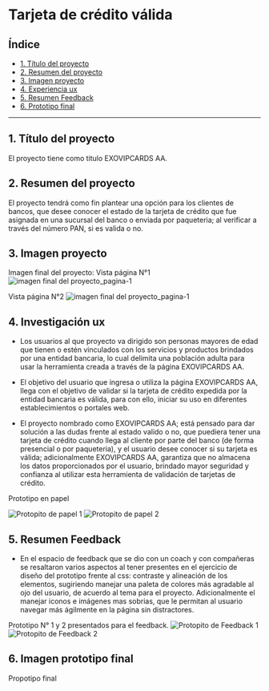 # Tarjeta de crédito válida

## Índice

* [1. Título del proyecto](#1-preámbulo)
* [2. Resumen del proyecto](#2-resumen-del-proyecto)
* [3. Imagen proyecto  ](#3-Imagen-proyecto)
* [4. Experiencia ux ](#4-consideraciones-generales)
* [5. Resumen Feedback](#5-Resumen-Feedback)
* [6. Prototipo final](#6-pistas-tips-y-lecturas-complementarias)

***

## 1. Título del proyecto

El proyecto tiene como titulo EXOVIPCARDS AA.

## 2. Resumen del proyecto

El proyecto tendrá como fin plantear una opción para los clientes de bancos, que desee conocer el estado de la tarjeta de crédito que fue asignada en una sucursal del banco o enviada por paqueteria; al verificar a través del número PAN, si es valida o no.
 

## 3. Imagen proyecto

Imagen final del proyecto:
Vista página N°1
 ![imagen final del proyecto_pagina-1](imagenes/Pagina1.jpg)

Vista página N°2
![imagen final del proyecto_pagina-1](imagenes/Pagina2.jpg)


## 4. Investigación ux

* Los usuarios al que proyecto va dirigido son personas mayores de edad que tienen o estén vinculados con los servicios y productos brindados por una entidad bancaria, lo cual delimita una población adulta para usar la herramienta creada a través de la página EXOVIPCARDS AA.

* El objetivo del usuario que ingresa o utiliza la página EXOVIPCARDS AA, llega con el objetivo de validar si la tarjeta de crédito expedida por la entidad bancaria es válida, para con ello, iniciar su uso en diferentes establecimientos o portales web.

* El proyecto nombrado como EXOVIPCARDS AA; está pensado para dar solución a las dudas frente al estado valido o no, que puediera tener una tarjeta de crédito cuando llega al cliente por parte del banco (de forma presencial o por paqueteria), y el usuario desee conocer si su tarjeta es válida; adicionalmente EXOVIPCARDS AA, garantiza que no almacena los datos proporcionados por el usuario, brindado mayor seguridad y confianza al utilizar esta herramienta de validación de tarjetas de crédito.

Prototipo en papel

![Protopito de papel 1](imagenes/boceto1.jpg)
![Protopito de papel 2](imagenes/boceto2.jpg)

## 5. Resumen Feedback

* En el espacio de feedback que se dio con un coach y con compañeras se resaltaron varios aspectos al tener presentes en el ejercicio de diseño del prototipo frente al css:  contraste y alineación de los elementos, sugiriendo manejar una paleta de colores más agradable al ojo del usuario, de acuerdo al tema para el proyecto.
Adicionalmente el manejar iconos e imágenes mas sobrias, que le permitan al usuario navegar más ágilmente en la página sin distractores. 



Prototipo N° 1 y 2 presentados para el feedback.
![Protopito de Feedback 1](imagenes/1prototipo.jpg)
![Protopito de Feedback 2](imagenes/2prototipo.jpg)




## 6. Imagen prototipo final

Propotipo final
